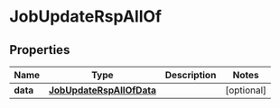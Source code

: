 

# JobUpdateRspAllOf

## Properties

Name | Type | Description | Notes
------------ | ------------- | ------------- | -------------
**data** | [**JobUpdateRspAllOfData**](JobUpdateRspAllOfData.md) |  |  [optional]



